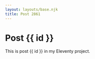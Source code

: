 ```yaml
---
layout: layouts/base.njk
title: Post 2861
---
```


# Post {{ id }}

This is post {{ id }} in my Eleventy project.

